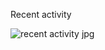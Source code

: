 Recent activity

![recent activity jpg](https://cloud.githubusercontent.com/assets/14059636/11544034/c5f4fada-990d-11e5-925e-b83d495ad476.JPG)
